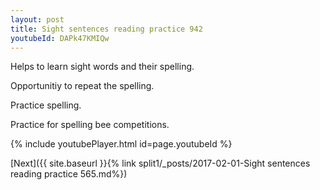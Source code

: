 ```yaml
---
layout: post
title: Sight sentences reading practice 942
youtubeId: DAPk47KMIQw
---
```

 
 
Helps to learn sight words and their spelling.

Opportunitiy to repeat the spelling. 

Practice spelling. 
 
Practice for spelling bee competitions. 
 
{% include youtubePlayer.html id=page.youtubeId %}
 
 

[Next]({{ site.baseurl }}{% link  split1/_posts/2017-02-01-Sight sentences reading practice 565.md%})
 
